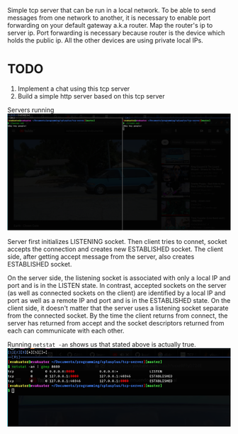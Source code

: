 Simple tcp server that can be run in a local network.
To be able to send messages from one network to another, it is necessary to enable
port forwarding on your default gateway a.k.a router. Map the router's ip to server ip.
Port forwarding is necessary because router is the device which holds the public ip.
All the other devices are using private local IPs.

# TODO
1. Implement a chat using this tcp server
2. Build a simple http server based on this tcp server

Servers running
![server and client](./server-and-client.png)

Server first initializes LISTENING socket. Then client tries to connet, 
socket accepts the connection and creates new ESTABLISHED socket. The client side,
after getting accept message from the server, also creates ESTABLISHED socket.

On the server side, the listening socket is associated with only a local IP and port and is in the LISTEN state.
In contrast, accepted sockets on the server (as well as connected sockets on the client) are identified by a local IP and port as well as a remote IP and port and is in the ESTABLISHED state.
On the client side, it doesn't matter that the server uses a listening socket separate from the connected socket. By the time the client returns from connect, the server has returned from accept and the socket descriptors returned from each can communicate with each other.

Running `netstat -an` shows us that stated above is actually true.
![netstat](./netstat.png)
